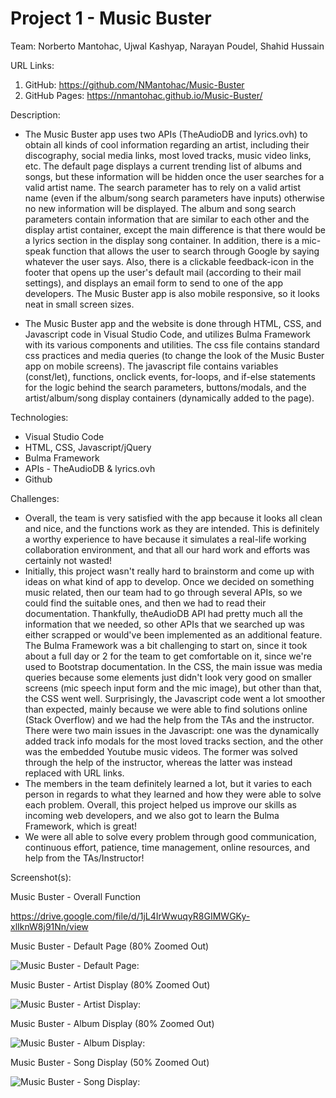 # Project 1 - Music Buster

Team: Norberto Mantohac, Ujwal Kashyap, Narayan Poudel, Shahid Hussain

URL Links:
  1) GitHub: https://github.com/NMantohac/Music-Buster
  2) GitHub Pages: https://nmantohac.github.io/Music-Buster/
  
Description:
  - The Music Buster app uses two APIs (TheAudioDB and lyrics.ovh) to obtain all kinds of cool information regarding an artist,
    including their discography, social media links, most loved tracks, music video links, etc. The default page displays a current
    trending list of albums and songs, but these information will be hidden once the user searches for a valid artist name. The search
    parameter has to rely on a valid artist name (even if the album/song search parameters have inputs) otherwise no new information
    will be displayed. The album and song search parameters contain information that are similar to each other and the display artist
    container, except the main difference is that there would be a lyrics section in the display song container. In addition, there is a     mic-speak function that allows the user to search through Google by saying whatever the user says. Also, there is a clickable
    feedback-icon in the footer that opens up the user's default mail (according to their mail settings), and displays an email form to
    send to one of the app developers. The Music Buster app is also mobile responsive, so it looks neat in small screen sizes.

  - The Music Buster app and the website is done through HTML, CSS, and Javascript code in Visual Studio Code, and utilizes
    Bulma Framework with its various components and utilities. The css file contains standard css practices and media queries (to change
    the look of the Music Buster app on mobile screens). The javascript file contains variables (const/let), functions, onclick events,     for-loops, and if-else statements for the logic behind the search parameters, buttons/modals, and the artist/album/song display
    containers (dynamically added to the page).  
  
 Technologies:
  - Visual Studio Code
  - HTML, CSS, Javascript/jQuery
  - Bulma Framework
  - APIs - TheAudioDB & lyrics.ovh
  - Github
  
  Challenges:
  - Overall, the team is very satisfied with the app because it looks all clean and nice, and the functions work as they are intended.
    This is definitely a worthy experience to have because it simulates a real-life working collaboration environment, and that all our
    hard work and efforts was certainly not wasted!
  - Initially, this project wasn't really hard to brainstorm and come up with ideas on what kind of app to develop. Once we decided on
    something music related, then our team had to go through several APIs, so we could find the suitable ones, and then we had to read
    their documentation. Thankfully, theAudioDB API had pretty much all the information that we needed, so other APIs that we searched
    up was either scrapped or would've been implemented as an additional feature. The Bulma Framework was a bit challenging to start on,
    since it took about a full day or 2 for the team to get comfortable on it, since we're used to Bootstrap documentation. In the CSS,
    the main issue was media queries because some elements just didn't look very good on smaller screens (mic speech input form and 
    the mic image), but other than that, the CSS went well. Surprisingly, the Javascript code went a lot smoother than expected, mainly
    because we were able to find solutions online (Stack Overflow) and we had the help from the TAs and the instructor. There were two
    main issues in the Javascript: one was the dynamically added track info modals for the most loved tracks section, and the other was
    the embedded Youtube music videos. The former was solved through the help of the instructor, whereas the latter was instead replaced
    with URL links. 
  - The members in the team definitely learned a lot, but it varies to each person in regards to what they learned and how they were 
    able to solve each problem. Overall, this project helped us improve our skills as incoming web developers, and we also got to learn
    the Bulma Framework, which is great!
  - We were all able to solve every problem through good communication, continuous effort, patience, time management, online resources,
    and help from the TAs/Instructor!
    
  Screenshot(s):
  
  Music Buster - Overall Function
  
  https://drive.google.com/file/d/1jL4IrWwuqyR8GIMWGKy-xlIknW8j91Nn/view
  
  Music Buster - Default Page (80% Zoomed Out)
  
  ![Music Buster - Default Page:](https://puu.sh/Fv4TG/0a719f463f.png)
  
  Music Buster - Artist Display (80% Zoomed Out)
  
  ![Music Buster - Artist Display:](https://puu.sh/Fv52g/1e7ef03d1c.png)
  
  Music Buster - Album Display (80% Zoomed Out)
  
  ![Music Buster - Album Display:](https://puu.sh/Fv4UP/f40b0c75a6.png)
  
  Music Buster - Song Display (50% Zoomed Out)
  
  ![Music Buster - Song Display:](https://puu.sh/Fv4W4/c6f244792e.png)
